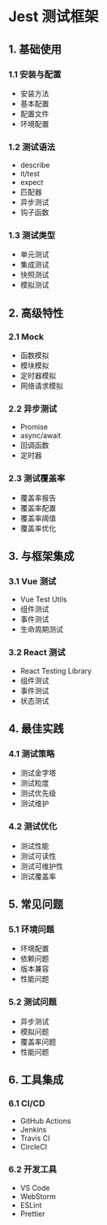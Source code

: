 # Jest 测试框架

## 1. 基础使用

### 1.1 安装与配置
- 安装方法
- 基本配置
- 配置文件
- 环境配置

### 1.2 测试语法
- describe
- it/test
- expect
- 匹配器
- 异步测试
- 钩子函数

### 1.3 测试类型
- 单元测试
- 集成测试
- 快照测试
- 模拟测试

## 2. 高级特性

### 2.1 Mock
- 函数模拟
- 模块模拟
- 定时器模拟
- 网络请求模拟

### 2.2 异步测试
- Promise
- async/await
- 回调函数
- 定时器

### 2.3 测试覆盖率
- 覆盖率报告
- 覆盖率配置
- 覆盖率阈值
- 覆盖率优化

## 3. 与框架集成

### 3.1 Vue 测试
- Vue Test Utils
- 组件测试
- 事件测试
- 生命周期测试

### 3.2 React 测试
- React Testing Library
- 组件测试
- 事件测试
- 状态测试

## 4. 最佳实践

### 4.1 测试策略
- 测试金字塔
- 测试粒度
- 测试优先级
- 测试维护

### 4.2 测试优化
- 测试性能
- 测试可读性
- 测试可维护性
- 测试覆盖率

## 5. 常见问题

### 5.1 环境问题
- 环境配置
- 依赖问题
- 版本兼容
- 性能问题

### 5.2 测试问题
- 异步测试
- 模拟问题
- 覆盖率问题
- 性能问题

## 6. 工具集成

### 6.1 CI/CD
- GitHub Actions
- Jenkins
- Travis CI
- CircleCI

### 6.2 开发工具
- VS Code
- WebStorm
- ESLint
- Prettier 
